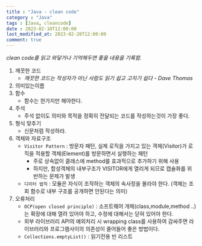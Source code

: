 ```yaml
---
title : "Java - clean code"
category : "Java"
tags : [Java, cleancode]
date : 2023-02-10T12:00:00
last_modified_at: 2023-02-28T12:00:00
comment: true
---
```

*clean code를 읽고 와닿거나 기억해두면 좋을 내용을 기록함.*

1. 깨끗한 코드
    - *깨끗한 코드는 작성자가 아닌 사람도 읽기 쉽고 고치기 쉽다 - Dave Thomas*
2. 의미있는이름
3. 함수
    - 함수는 한가지만 해야한다.
4. 주석
    - 주석 없이도 의미와 목적을 정확히 전달되는 코드를 작성하는것이 가장 좋다.
5. 형식 맞추기
    - 신문처럼 작성하라.
6. 객체와 자료구조
    - `Visitor Pattern` : 방문자 패턴, 실제 로직을 가지고 있는 객체(Visitor)가 로직을 적용할 객체(Element)를 방문하면서 실행하는 패턴
        - 주로 상속없이 클래스에 method를 효과적으로 추가하기 위해 사용
        - 하지만, 합성객체의 내부구조가 VISITOR에게 열리게 되므로 캡슐화를 위반하는 문제가 발생
    - `디미터 법칙` : 모듈은 자식이 조작하는 객체의 속사정을 몰라야 한다. (객체는 조회 함수로 내부 구조를 공개하면 안된다는 의미)
7. 오류처리
    - `OCP(open closed principle)` : 소프트웨어 개체(class,module,method ..)는 확장에 대해 열려 있어야 하고, 수정에 대해서는 닫혀 있어야 한다.
    - 외부 라이브러리 API의 예외처리 시 wrapping class를 사용하여 감싸주면 라이브러리와 프로그램사이의 의존성이 줄어들어 좋은 방법이다.
    - `Collections.emptyList()` : 읽기전용 빈 리스트